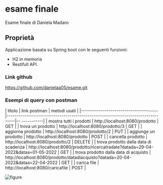 # esame finale
Esame finale di Daniela Madaro

## Proprietà
Applicazione basata su Spring boot con le seguenti funzioni:
- H2 in memoria
- Restifull API.

### Link github
https://github.com/danielaa05/esame.git

### Esempi di query con postman

| titolo                                | link postman                                                                     | metodi usati |
|---------------------------------------|----------------------------------------------------------------------------------|-- -----------|
| mostra tutti i prodotti               | http://localhost:8080/prodotto                                                   | GET          |
| trova un prodotto                     | http://localhost:8080/prodotto/3                                                 | GET          |
| aggiorna prodotto                     | http://localhost:8080/prodotto/2                                                 | PUT          |
| aggiunge un prodotto                  | http://localhost:8080/prodotto                                                   | POST         |
| cancella prodotto                     | http://localhost:8080/prodotto/2                                                 | DELETE       |
| trova prodotto dalla data di scadenza | http://localhost:8080/prodotto/ricercatradate?datada=29-04-2022&dataa=01-05-2022 | GET          |
| trova prodotto dalla data di acquisto | http://localhost:8080/prodotto/datadiacquisto?datada=20-04-2022&dataa=22-04-2022 | GET          |
| carica file                           | http://localhost:8080/caricafile                                                 | POST         |

![figure](esame2/esame/esame/img/mostraTutti.png "block diagram for NIDS")